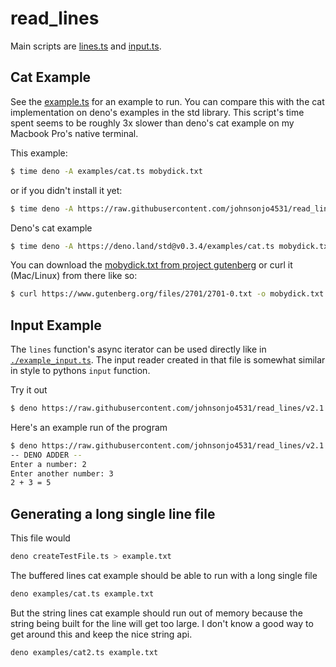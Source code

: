 # read_lines

Main scripts are [lines.ts](./lines.ts) and [input.ts](./input.ts).

## Cat Example

See the [example.ts](./example.ts) for an example to run. You can compare this with the cat implementation on deno's examples in the std library. This script's time spent seems to be roughly 3x slower than deno's cat example on my Macbook Pro's native terminal.

This example:

```sh
$ time deno -A examples/cat.ts mobydick.txt
```

or if you didn't install it yet:

```sh
$ time deno -A https://raw.githubusercontent.com/johnsonjo4531/read_lines/v2.1.0/examples/cat.ts mobydick.txt
```

Deno's cat example

```sh
$ time deno -A https://deno.land/std@v0.3.4/examples/cat.ts mobydick.txt
```

You can download the [mobydick.txt from project gutenberg](https://www.gutenberg.org/files/2701/2701-0.txt) or curl it (Mac/Linux) from there like so:

```sh
$ curl https://www.gutenberg.org/files/2701/2701-0.txt -o mobydick.txt
```

## Input Example

The `lines` function's async iterator can be used directly like in [`./example_input.ts`](./example_input.ts). The input reader created in that file is somewhat similar in style to pythons `input` function.

Try it out

```sh
$ deno https://raw.githubusercontent.com/johnsonjo4531/read_lines/v2.1.0/examples/input.ts
```

Here's an example run of the program

```sh
$ deno https://raw.githubusercontent.com/johnsonjo4531/read_lines/v2.1.0/examples/input.ts
-- DENO ADDER --
Enter a number: 2
Enter another number: 3
2 + 3 = 5
```

## Generating a long single line file

This file would

```sh
deno createTestFile.ts > example.txt
```

The buffered lines cat example should be able to run with a long single file

```sh
deno examples/cat.ts example.txt
```

But the string lines cat example should run out of memory because the string
being built for the line will get too large.
I don't know a good way to get around this and keep the nice string api.

```sh
deno examples/cat2.ts example.txt
```
